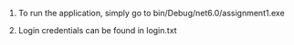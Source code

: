 1. To run the application, simply go to bin/Debug/net6.0/assignment1.exe

2. Login credentials can be found in login.txt
